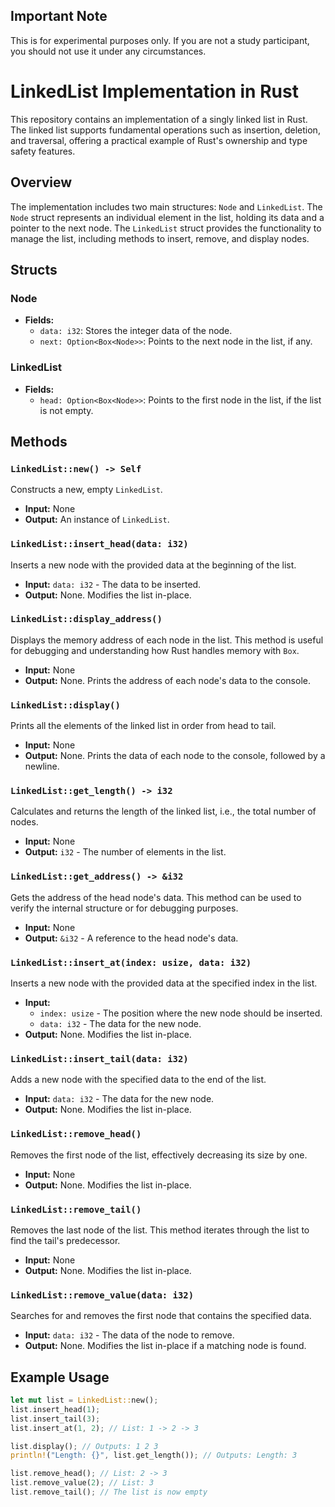 ## Important Note
This is for experimental purposes only. If you are not a study participant, you should not use it under any circumstances.


# LinkedList Implementation in Rust

This repository contains an implementation of a singly linked list in Rust. The linked list supports fundamental operations such as insertion, deletion, and traversal, offering a practical example of Rust's ownership and type safety features.

## Overview

The implementation includes two main structures: `Node` and `LinkedList`. The `Node` struct represents an individual element in the list, holding its data and a pointer to the next node. The `LinkedList` struct provides the functionality to manage the list, including methods to insert, remove, and display nodes.

## Structs

### Node

- **Fields:**
  - `data: i32`: Stores the integer data of the node.
  - `next: Option<Box<Node>>`: Points to the next node in the list, if any.

### LinkedList

- **Fields:**
  - `head: Option<Box<Node>>`: Points to the first node in the list, if the list is not empty.

## Methods

### `LinkedList::new() -> Self`

Constructs a new, empty `LinkedList`.

- **Input:** None
- **Output:** An instance of `LinkedList`.

### `LinkedList::insert_head(data: i32)`

Inserts a new node with the provided data at the beginning of the list.

- **Input:** `data: i32` - The data to be inserted.
- **Output:** None. Modifies the list in-place.

### `LinkedList::display_address()`

Displays the memory address of each node in the list. This method is useful for debugging and understanding how Rust handles memory with `Box`.

- **Input:** None
- **Output:** None. Prints the address of each node's data to the console.

### `LinkedList::display()`

Prints all the elements of the linked list in order from head to tail.

- **Input:** None
- **Output:** None. Prints the data of each node to the console, followed by a newline.

### `LinkedList::get_length() -> i32`

Calculates and returns the length of the linked list, i.e., the total number of nodes.

- **Input:** None
- **Output:** `i32` - The number of elements in the list.

### `LinkedList::get_address() -> &i32`

Gets the address of the head node's data. This method can be used to verify the internal structure or for debugging purposes.

- **Input:** None
- **Output:** `&i32` - A reference to the head node's data.

### `LinkedList::insert_at(index: usize, data: i32)`

Inserts a new node with the provided data at the specified index in the list.

- **Input:**
  - `index: usize` - The position where the new node should be inserted.
  - `data: i32` - The data for the new node.
- **Output:** None. Modifies the list in-place.

### `LinkedList::insert_tail(data: i32)`

Adds a new node with the specified data to the end of the list.

- **Input:** `data: i32` - The data for the new node.
- **Output:** None. Modifies the list in-place.

### `LinkedList::remove_head()`

Removes the first node of the list, effectively decreasing its size by one.

- **Input:** None
- **Output:** None. Modifies the list in-place.

### `LinkedList::remove_tail()`

Removes the last node of the list. This method iterates through the list to find the tail's predecessor.

- **Input:** None
- **Output:** None. Modifies the list in-place.

### `LinkedList::remove_value(data: i32)`

Searches for and removes the first node that contains the specified data.

- **Input:** `data: i32` - The data of the node to remove.
- **Output:** None. Modifies the list in-place if a matching node is found.

## Example Usage

```rust
let mut list = LinkedList::new();
list.insert_head(1);
list.insert_tail(3);
list.insert_at(1, 2); // List: 1 -> 2 -> 3

list.display(); // Outputs: 1 2 3
println!("Length: {}", list.get_length()); // Outputs: Length: 3

list.remove_head(); // List: 2 -> 3
list.remove_value(2); // List: 3
list.remove_tail(); // The list is now empty

